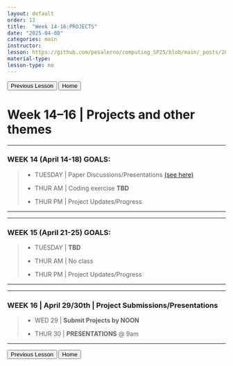 ```yaml
---
layout: default
order: 13
title:  "Week 14-16:PROJECTS"
date: "2025-04-08"
categories: main
instructor: 
lesson: https://github.com/pesalerno/computing_SP25/blob/main/_posts/2025-02-25-7_Week_7.md
material-type: 
lesson-type: no
---
```


<a href="https://pesalerno.github.io/computing_SP25/main/2025/03/11/13_Week_12.html"><button>Previous Lesson</button></a>  <a href="https://pesalerno.github.io/computing_SP25/"><button>Home</button></a>  

# Week 14–16 | Projects and other themes

------------

### WEEK 14 (April 14-18) GOALS: 

> 
> - TUESDAY | Paper Discussions/Presentations [(see here)]()
> 
> - THUR AM | Coding exercise **TBD**
> 
> - THUR PM | Project Updates/Progress

--------------

------------

### WEEK 15 (April 21-25) GOALS: 

> 
> - TUESDAY | **TBD**
> 
> - THUR AM | No class 
> 
> - THUR PM | Project Updates/Progress

--------------

------------

### WEEK 16 | April 29/30th | Project Submissions/Presentations 

> 
> - WED 29 | **Submit Projects by NOON**
> 
> - THUR 30 | **PRESENTATIONS** @ 9am 

--------------

<a href="https://pesalerno.github.io/computing_SP25/main/2025/03/11/13_Week_12.html"><button>Previous Lesson</button></a>  <a href="https://pesalerno.github.io/computing_SP25/"><button>Home</button></a>  
